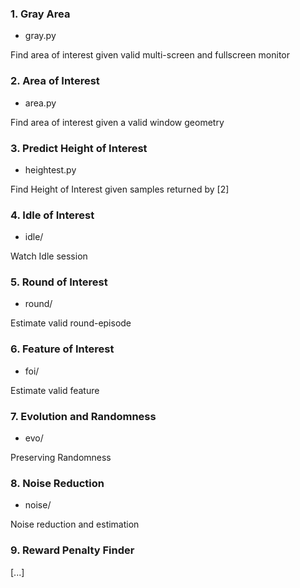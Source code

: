 
### 1. Gray Area

- gray.py

Find area of interest given valid multi-screen and fullscreen monitor

### 2. Area of Interest 

- area.py

Find area of interest given a valid window geometry

### 3. Predict Height of Interest

- heightest.py

Find Height of Interest given samples returned by [2]

### 4. Idle of Interest

- idle/

Watch Idle session

### 5. Round of Interest

- round/

Estimate valid round-episode

### 6. Feature of Interest

- foi/

Estimate valid feature

### 7. Evolution and Randomness

- evo/

Preserving Randomness

### 8. Noise Reduction

- noise/

Noise reduction and estimation

### 9. Reward Penalty Finder

[...]
